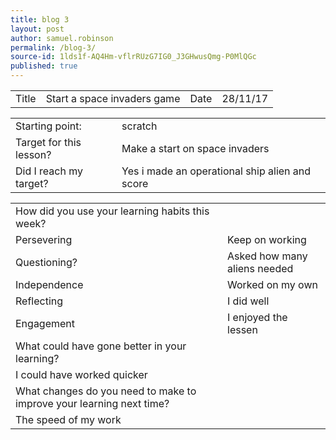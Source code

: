 ```yaml
---
title: blog 3
layout: post
author: samuel.robinson
permalink: /blog-3/
source-id: 1lds1f-AQ4Hm-vflrRUzG7IG0_J3GHwusQmg-P0MlQGc
published: true
---
```

<table>
  <tr>
    <td>Title</td>
    <td>Start a space invaders game</td>
    <td>Date</td>
    <td>28/11/17</td>
  </tr>
</table>


<table>
  <tr>
    <td>Starting point:</td>
    <td>scratch</td>
  </tr>
  <tr>
    <td>Target for this lesson?</td>
    <td>Make a start on space invaders</td>
  </tr>
  <tr>
    <td>Did I reach my target? </td>
    <td>Yes i made an operational ship alien and score</td>
  </tr>
</table>


<table>
  <tr>
    <td>How did you use your learning habits this week?</td>
    <td></td>
  </tr>
  <tr>
    <td>Persevering</td>
    <td>Keep on working</td>
  </tr>
  <tr>
    <td>Questioning?</td>
    <td>Asked how many aliens needed</td>
  </tr>
  <tr>
    <td>Independence</td>
    <td>Worked on my own</td>
  </tr>
  <tr>
    <td>Reflecting</td>
    <td>I did well</td>
  </tr>
  <tr>
    <td>Engagement</td>
    <td>I enjoyed the lessen</td>
  </tr>
  <tr>
    <td>What could have gone better in your learning?</td>
    <td></td>
  </tr>
  <tr>
    <td>I could have worked quicker</td>
    <td></td>
  </tr>
  <tr>
    <td>What changes do you need to make to improve your learning next time?</td>
    <td></td>
  </tr>
  <tr>
    <td>The speed of my work</td>
    <td></td>
  </tr>
</table>


